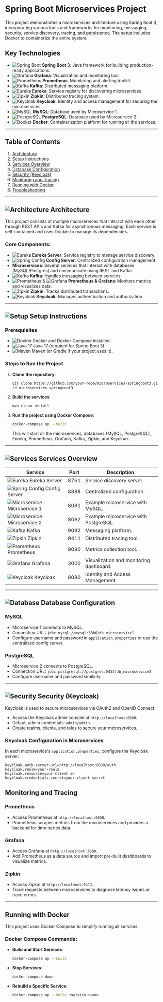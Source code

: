 # Spring Boot Microservices Project

This project demonstrates a microservices architecture using Spring Boot 3, incorporating various tools and frameworks for monitoring, messaging, security, service discovery, tracing, and persistence. The setup includes Docker to containerize the entire system.

## Key Technologies
- ![Spring Boot](https://img.shields.io/badge/Spring%20Boot-3-green?logo=springboot) **Spring Boot 3**: Java framework for building production-ready applications.
- ![Grafana](https://img.shields.io/badge/Grafana-Monitoring-orange?logo=grafana) **Grafana**: Visualization and monitoring tool.
- ![Prometheus](https://img.shields.io/badge/Prometheus-Metrics-orange?logo=prometheus) **Prometheus**: Monitoring and alerting toolkit.
- ![Kafka](https://img.shields.io/badge/Apache%20Kafka-Messaging-000?logo=apachekafka) **Kafka**: Distributed messaging platform.
- ![Eureka](https://img.shields.io/badge/Eureka-Discovery%20Service-9cf?logo=spring) **Eureka**: Service registry for discovering microservices.
- ![Zipkin](https://img.shields.io/badge/Zipkin-Tracing-blue?logo=apache) **Zipkin**: Distributed tracing system.
- ![Keycloak](https://img.shields.io/badge/Keycloak-Identity%20%26%20Access-blue?logo=keycloak) **Keycloak**: Identity and access management for securing the microservices.
- ![MySQL](https://img.shields.io/badge/MySQL-Database-blue?logo=mysql) **MySQL**: Database used by Microservice 1.
- ![PostgreSQL](https://img.shields.io/badge/PostgreSQL-Database-4169E1?logo=postgresql) **PostgreSQL**: Database used by Microservice 2.
- ![Docker](https://img.shields.io/badge/Docker-Containerization-blue?logo=docker) **Docker**: Containerization platform for running all the services.

---

## Table of Contents

1. [Architecture](#architecture)
2. [Setup Instructions](#setup-instructions)
3. [Services Overview](#services-overview)
4. [Database Configuration](#database-configuration)
5. [Security (Keycloak)](#security-keycloak)
6. [Monitoring and Tracing](#monitoring-and-tracing)
7. [Running with Docker](#running-with-docker)
8. [Troubleshooting](#troubleshooting)

---

## ![Architecture](https://img.shields.io/badge/Architecture-Overview-blue?logo=architecture) Architecture

This project consists of multiple microservices that interact with each other through REST APIs and Kafka for asynchronous messaging. Each service is self-contained and uses Docker to manage its dependencies.

### Core Components:
- ![Eureka](https://img.shields.io/badge/Eureka-Discovery%20Service-9cf?logo=spring) **Eureka Server**: Service registry to manage service discovery.
- ![Spring Config](https://img.shields.io/badge/Spring%20Config-Configuration-6DB33F?logo=spring) **Config Server**: Centralized configuration management.
- **Microservices**: Several services that interact with databases (MySQL/Postgres) and communicate using REST and Kafka.
- ![Kafka](https://img.shields.io/badge/Apache%20Kafka-Messaging-000?logo=apachekafka) **Kafka**: Handles messaging between services.
- ![Prometheus](https://img.shields.io/badge/Prometheus-Metrics-orange?logo=prometheus) & ![Grafana](https://img.shields.io/badge/Grafana-Monitoring-orange?logo=grafana) **Prometheus & Grafana**: Monitors metrics and visualizes data.
- ![Zipkin](https://img.shields.io/badge/Zipkin-Tracing-blue?logo=apache) **Zipkin**: Tracks distributed transactions.
- ![Keycloak](https://img.shields.io/badge/Keycloak-Identity%20%26%20Access-blue?logo=keycloak) **Keycloak**: Manages authentication and authorization.

---

## ![Setup](https://img.shields.io/badge/Setup-Instructions-yellow?logo=gear) Setup Instructions

### Prerequisites
- ![Docker](https://img.shields.io/badge/Docker-Containerization-blue?logo=docker) Docker and Docker Compose installed.
- ![Java 17](https://img.shields.io/badge/Java-17-orange?logo=java) Java 17 (required for Spring Boot 3).
- ![Maven](https://img.shields.io/badge/Maven-Build%20Tool-C71A36?logo=apachemaven) Maven (or Gradle if your project uses it).

### Steps to Run the Project

1. **Clone the repository**:
    ```bash
    git clone https://github.com/your-repo/microservices-springboot3.git
    cd microservices-springboot3
    ```

2. **Build the services**:
    ```bash
    mvn clean install
    ```

3. **Run the project using Docker Compose**:
    ```bash
    docker-compose up --build
    ```

    This will start all the microservices, databases (MySQL, PostgreSQL), Eureka, Prometheus, Grafana, Kafka, Zipkin, and Keycloak.

---

## ![Services](https://img.shields.io/badge/Services-Overview-lightgreen?logo=serverfault) Services Overview

| Service         | Port  | Description                             |
|-----------------|-------|-----------------------------------------|
| ![Eureka](https://img.shields.io/badge/Eureka-Discovery%20Service-9cf?logo=spring) Eureka Server   | 8761  | Service discovery server.               |
| ![Spring Config](https://img.shields.io/badge/Spring%20Config-Configuration-6DB33F?logo=spring) Config Server   | 8888  | Centralized configuration.              |
| ![Microservice](https://img.shields.io/badge/Microservice-1-blue) Microservice 1  | 8081  | Example microservice with MySQL.        |
| ![Microservice](https://img.shields.io/badge/Microservice-2-blue) Microservice 2  | 8082  | Example microservice with PostgreSQL.   |
| ![Kafka](https://img.shields.io/badge/Apache%20Kafka-Messaging-000?logo=apachekafka) Kafka           | 9092  | Messaging platform.                     |
| ![Zipkin](https://img.shields.io/badge/Zipkin-Tracing-blue?logo=apache) Zipkin          | 9411  | Distributed tracing tool.               |
| ![Prometheus](https://img.shields.io/badge/Prometheus-Metrics-orange?logo=prometheus) Prometheus      | 9090  | Metrics collection tool.                |
| ![Grafana](https://img.shields.io/badge/Grafana-Monitoring-orange?logo=grafana) Grafana         | 3000  | Visualization and monitoring dashboard. |
| ![Keycloak](https://img.shields.io/badge/Keycloak-Identity%20%26%20Access-blue?logo=keycloak) Keycloak        | 8080  | Identity and Access Management.         |

---

## ![Database](https://img.shields.io/badge/Database-Configuration-yellowgreen?logo=database) Database Configuration

### MySQL
- Microservice 1 connects to MySQL.
- Connection URL: `jdbc:mysql://mysql:3306/db_microservice1`
- Configure username and password in `application.properties` or use the centralized config server.

### PostgreSQL
- Microservice 2 connects to PostgreSQL.
- Connection URL: `jdbc:postgresql://postgres:5432/db_microservice2`
- Configure username and password similarly.

---

## ![Security](https://img.shields.io/badge/Security-Keycloak-blue?logo=keycloak) Security (Keycloak)

Keycloak is used to secure microservices via OAuth2 and OpenID Connect. 

- Access the Keycloak admin console at `http://localhost:8080`.
- Default admin credentials: `admin/admin`.
- Create realms, clients, and roles to secure your microservices.

### Keycloak Configuration in Microservices

In each microservice's `application.properties`, configure the Keycloak server:
```properties
keycloak.auth-server-url=http://localhost:8080/auth
keycloak.realm=your-realm
keycloak.resource=your-client-id
keycloak.credentials.secret=your-client-secret
```
## Monitoring and Tracing

### Prometheus
- Access Prometheus at `http://localhost:9090`.
- Prometheus scrapes metrics from the microservices and provides a backend for time-series data.

### Grafana
- Access Grafana at `http://localhost:3000`.
- Add Prometheus as a data source and import pre-built dashboards to visualize metrics.

### Zipkin
- Access Zipkin at `http://localhost:9411`.
- Trace requests between microservices to diagnose latency issues or trace errors.

---

## Running with Docker

This project uses Docker Compose to simplify running all services.

### Docker Compose Commands:

- **Build and Start Services**:
    ```bash
    docker-compose up --build
    ```

- **Stop Services**:
    ```bash
    docker-compose down
    ```

- **Rebuild a Specific Service**:
    ```bash
    docker-compose up --build <service-name>
    ```


